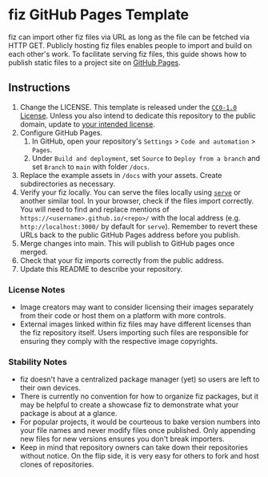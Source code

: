 # fiz GitHub Pages Template
fiz can import other fiz files via URL as long as the file can be fetched via HTTP GET. Publicly hosting fiz files enables people to import and build on each other's work. To facilitate serving fiz files, this guide shows how to publish static files to a project site on [GitHub Pages](https://pages.github.com).

## Instructions
1. Change the LICENSE. This template is released under the [`CC0-1.0` License](https://creativecommons.org/publicdomain/zero/1.0/). Unless you also intend to dedicate this repository to the public domain, update to [your intended license](https://docs.github.com/en/repositories/managing-your-repositorys-settings-and-features/customizing-your-repository/licensing-a-repository). 
1. Configure GitHub Pages.
    1. In GitHub, open your repository's `Settings` > `Code and automation` > `Pages`.
    1. Under `Build and deployment`, set `Source` to `Deploy from a branch` and set `Branch` to `main` with folder `/docs`.
1. Replace the example assets in `/docs` with your assets. Create subdirectories as necessary.
1. Verify your fiz locally. You can serve the files locally using [`serve`](https://github.com/vercel/serve) or another similar tool. In your browser, check if the files import correctly. You will need to find and replace mentions of `https://<username>.github.io/<repo>/` with the local address (e.g. `http://localhost:3000/` by default for `serve`). Remember to revert these URLs back to the public GitHub Pages address before you publish.
1. Merge changes into main. This will publish to GitHub pages once merged.
1. Check that your fiz imports correctly from the public address.
1. Update this README to describe your repository.

### License Notes
- Image creators may want to consider licensing their images separately from their code or host them on a platform with more controls.
- External images linked within fiz files may have different licenses than the fiz repository itself. Users importing such files are responsible for ensuring they comply with the respective image copyrights.

### Stability Notes
- fiz doesn't have a centralized package manager (yet) so users are left to their own devices.
- There is currently no convention for how to organize fiz packages, but it may be helpful to create a showcase fiz to demonstrate what your package is about at a glance.
- For popular projects, it would be courteous to bake version numbers into your file names and never modify files once published. Only appending new files for new versions ensures you don't break importers.
- Keep in mind that repository owners can take down their repositories without notice. On the flip side, it is very easy for others to fork and host clones of repositories.
